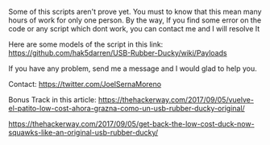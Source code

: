 Some of this scripts aren't prove yet. You must to know that this mean many hours of work for only one person. By the way, If you find some error on the code or any script which dont work, you can contact me and I will resolve It 

Here are some models of the script in this link: https://github.com/hak5darren/USB-Rubber-Ducky/wiki/Payloads

If you have any problem, send me a message and I would glad to help you.

Contact: https://twitter.com/JoelSernaMoreno

Bonus Track in this article: 
https://thehackerway.com/2017/09/05/vuelve-el-patito-low-cost-ahora-grazna-como-un-usb-rubber-ducky-original/

https://thehackerway.com/2017/09/05/get-back-the-low-cost-duck-now-squawks-like-an-original-usb-rubber-ducky/

